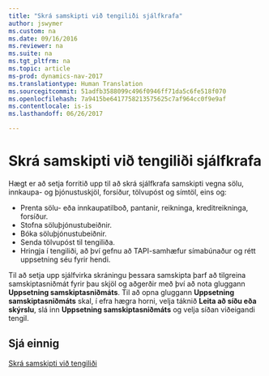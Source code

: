 ```yaml
---
title: "Skrá samskipti við tengiliði sjálfkrafa"
author: jswymer
ms.custom: na
ms.date: 09/16/2016
ms.reviewer: na
ms.suite: na
ms.tgt_pltfrm: na
ms.topic: article
ms-prod: dynamics-nav-2017
ms.translationtype: Human Translation
ms.sourcegitcommit: 51adfb3588099c496f0946ff71da5c6fe518f070
ms.openlocfilehash: 7a9415be6417758213575625c7af964cc0f9e9af
ms.contentlocale: is-is
ms.lasthandoff: 06/26/2017

---
```

# <a name="automatically-record-interactions-with-contacts"></a>Skrá samskipti við tengiliði sjálfkrafa
Hægt er að setja forritið upp til að skrá sjálfkrafa samskipti vegna sölu, innkaupa- og þjónustuskjöl, forsíður, tölvupóst og símtöl, eins og:

* Prenta sölu- eða innkaupatilboð, pantanir, reikninga, kreditreikninga, forsíður.
* Stofna söluþjónustubeiðnir.
* Bóka söluþjónustubeiðnir.
* Senda tölvupóst til tengiliða.
* Hringja í tengiliði, að því gefnu að TAPI-samhæfur símabúnaður og rétt uppsetning séu fyrir hendi.

Til að setja upp sjálfvirka skráningu þessara samskipta þarf að tilgreina samskiptasniðmát fyrir þau skjöl og aðgerðir með því að nota gluggann **Uppsetning samskiptasniðmáts**. Til að opna gluggann **Uppsetning samskiptasniðmáts** skal, í efra hægra horni, velja táknið **Leita að síðu eða skýrslu**, slá inn **Uppsetning samskiptasniðmáts** og velja síðan viðeigandi tengil.

## <a name="see-also"></a>Sjá einnig
[Skrá samskipti við tengiliði](marketing-interactions.md)  

